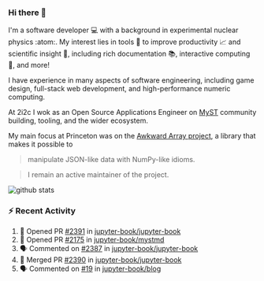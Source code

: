 ### Hi there 👋 

I'm a software developer 💻 with a background in experimental nuclear physics :atom:. My interest lies in tools :wrench: to improve productivity :chart_with_upwards_trend: and scientific insight :telescope:, including rich documentation 📚, interactive computing 🧮, and more! 

I have experience in many aspects of software engineering, including game design, full-stack web development, and high-performance numeric computing. 

At 2i2c I wok as an Open Source Applications Engineer on [MyST](https://github.com/jupyter-book/mystmd) community building, tooling, and the wider ecosystem. 

My main focus at Princeton was on the [Awkward Array project](awkward-array.org/), a library that makes it possible to 
> manipulate JSON-like data with NumPy-like idioms.

> I remain an active maintainer of the project. 

![github stats](https://github-readme-stats.vercel.app/api?username=agoose77&show_icons=true&hide_rank=true&hide_title=true&bg_color=30,e76445,904e95&text_color=efe3ec&icon_color=efe3ec)
<!--
**agoose77/agoose77** is a ✨ _special_ ✨ repository because its `README.md` (this file) appears on your GitHub profile.

Here are some ideas to get you started:

- 🔭 I’m currently working on ...
- 🌱 I’m currently learning ...
- 👯 I’m looking to collaborate on ...
- 🤔 I’m looking for help with ...
- 💬 Ask me about ...
- 📫 How to reach me: ...
- 😄 Pronouns: ...
- ⚡ Fun fact: ...
-->

### :zap: Recent Activity

<!--START_SECTION:activity-->
1. 💪 Opened PR [#2391](https://github.com/jupyter-book/jupyter-book/pull/2391) in [jupyter-book/jupyter-book](https://github.com/jupyter-book/jupyter-book)
2. 💪 Opened PR [#2175](https://github.com/jupyter-book/mystmd/pull/2175) in [jupyter-book/mystmd](https://github.com/jupyter-book/mystmd)
3. 🗣 Commented on [#2387](https://github.com/jupyter-book/jupyter-book/issues/2387#issuecomment-3075875509) in [jupyter-book/jupyter-book](https://github.com/jupyter-book/jupyter-book)
4. 🎉 Merged PR [#2390](https://github.com/jupyter-book/jupyter-book/pull/2390) in [jupyter-book/jupyter-book](https://github.com/jupyter-book/jupyter-book)
5. 🗣 Commented on [#19](https://github.com/jupyter-book/blog/issues/19#issuecomment-3074758364) in [jupyter-book/blog](https://github.com/jupyter-book/blog)
<!--END_SECTION:activity-->
